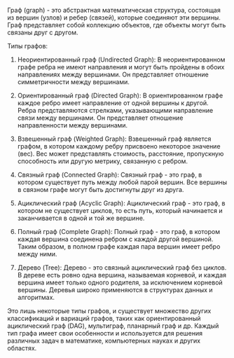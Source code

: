 Граф (graph) - это абстрактная математическая структура, состоящая из вершин (узлов) и ребер (связей), которые соединяют эти вершины. Граф представляет собой коллекцию объектов, где объекты могут быть связаны друг с другом.

Типы графов:

1. Неориентированный граф (Undirected Graph): В неориентированном графе ребра не имеют направления и могут быть пройдены в обоих направлениях между вершинами. Он представляет отношение симметричности между вершинами.

2. Ориентированный граф (Directed Graph): В ориентированном графе каждое ребро имеет направление от одной вершины к другой. Ребра представляются стрелками, указывающими направление связи между вершинами. Он представляет отношение направленности между вершинами.

3. Взвешенный граф (Weighted Graph): Взвешенный граф является графом, в котором каждому ребру присвоено некоторое значение (вес). Вес может представлять стоимость, расстояние, пропускную способность или другую метрику, связанную с ребром.

4. Связный граф (Connected Graph): Связный граф - это граф, в котором существует путь между любой парой вершин. Все вершины в связном графе могут быть достигнуты друг из друга.

5. Ациклический граф (Acyclic Graph): Ациклический граф - это граф, в котором не существует циклов, то есть путь, который начинается и заканчивается в одной и той же вершине.

6. Полный граф (Complete Graph): Полный граф - это граф, в котором каждая вершина соединена ребром с каждой другой вершиной. Таким образом, в полном графе каждая пара вершин имеет ребро между ними.

7. Дерево (Tree): Дерево - это связный ациклический граф без циклов. В дереве есть ровно одна вершина, называемая корневой, и каждая вершина имеет только одного родителя, за исключением корневой вершины. Деревья широко применяются в структурах данных и алгоритмах.

Это лишь некоторые типы графов, и существует множество других классификаций и вариаций графов, таких как ориентированный ациклический граф (DAG), мультиграф, планарный граф и др. Каждый тип графа имеет свои особенности и используется для решения различных задач в математике, компьютерных науках и других областях.